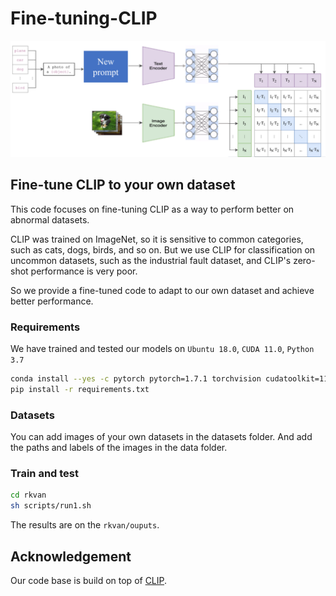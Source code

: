 # Fine-tuning-CLIP

![imgs](https://github.com/yangengineering/Fine-tuning-clip/blob/main/overview.png)

## Fine-tune CLIP to your own dataset
This code focuses on fine-tuning CLIP as a way to perform better on abnormal datasets.

CLIP was trained on ImageNet, so it is sensitive to common categories, such as cats, dogs, birds, and so on. But we use CLIP for classification on uncommon datasets, such as the industrial fault dataset, and CLIP's zero-shot performance is very poor.

So we provide a fine-tuned code to adapt to our own dataset and achieve better performance.

### Requirements

We have trained and tested our models on `Ubuntu 18.0`, `CUDA 11.0`, `Python 3.7`

```bash
conda install --yes -c pytorch pytorch=1.7.1 torchvision cudatoolkit=11.0
pip install -r requirements.txt
```
### Datasets

You can add images of your own datasets in the datasets folder. And add the paths and labels of the images in the data folder.

### Train and test

```bash
cd rkvan
sh scripts/run1.sh
```
The results are on the `rkvan/ouputs`.

## Acknowledgement

Our code base is build on top of [CLIP](https://github.com/openai/CLIP). 
